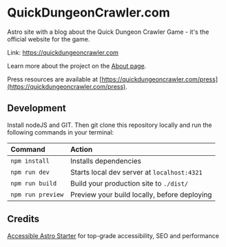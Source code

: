 # QuickDungeonCrawler.com

Astro site with a blog about the Quick Dungeon Crawler Game - it's the official website for the game.

Link: https://quickdungeoncrawler.com

Learn more about the project on the [About page](https://quickdungeoncrawler.com/about).

Press resources are available at [https://quickdungeoncrawler.com/press](https://quickdungeoncrawler.com/press).


## Development

Install nodeJS and GIT. 
Then git clone this repository locally and run the following commands in your terminal:

| Command           | Action                                       |
| :---------------- | :------------------------------------------- |
| `npm install`     | Installs dependencies                        |
| `npm run dev`     | Starts local dev server at `localhost:4321`  |
| `npm run build`   | Build your production site to `./dist/`      |
| `npm run preview` | Preview your build locally, before deploying |



## Credits

[Accessible Astro Starter](https://github.com/incluud/accessible-astro-starter) 
for top-grade accessibility, SEO and performance
